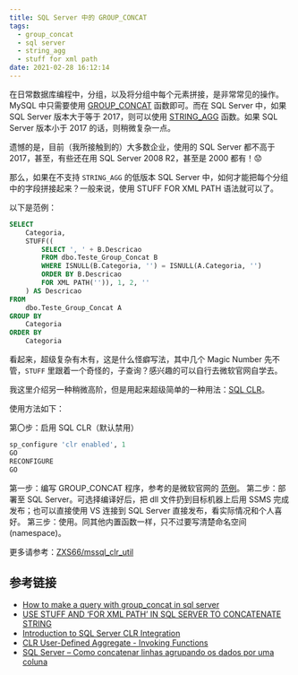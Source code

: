 ```yaml
---
title: SQL Server 中的 GROUP_CONCAT
tags:
  - group_concat
  - sql server
  - string_agg
  - stuff for xml path
date: 2021-02-28 16:12:14
---
```


在日常数据库编程中，分组，以及将分组中每个元素拼接，是非常常见的操作。MySQL 中只需要使用 [GROUP_CONCAT](https://dev.mysql.com/doc/refman/8.0/en/aggregate-functions.html#function_group-concat) 函数即可。而在 SQL Server 中，如果 SQL Server 版本大于等于 2017，则可以使用 [STRING_AGG](https://docs.microsoft.com/en-us/sql/t-sql/functions/string-agg-transact-sql?view=sql-server-ver15) 函数。如果 SQL Server 版本小于 2017 的话，则稍微复杂一点。

遗憾的是，目前（我所接触到的）大多数企业，使用的 SQL Server 都不高于 2017，甚至，有些还在用 SQL Server 2008 R2，甚至是 2000 都有！😟

那么，如果在不支持 `STRING_AGG` 的低版本 SQL Server 中，如何才能把每个分组中的字段拼接起来？一般来说，使用 STUFF FOR XML PATH 语法就可以了。

以下是范例：

``` sql
SELECT  
    Categoria,
    STUFF((
        SELECT ', ' + B.Descricao 
        FROM dbo.Teste_Group_Concat B 
        WHERE ISNULL(B.Categoria, '') = ISNULL(A.Categoria, '')
        ORDER BY B.Descricao 
        FOR XML PATH('')), 1, 2, ''
    ) AS Descricao
FROM
    dbo.Teste_Group_Concat A
GROUP BY 
    Categoria
ORDER BY 
    Categoria
```

看起来，超级复杂有木有，这是什么怪癖写法，其中几个 Magic Number 先不管，`STUFF` 里跟着一个奇怪的，子查询？感兴趣的可以自行去微软官网自学去。

我这里介绍另一种稍微高阶，但是用起来超级简单的一种用法：[SQL CLR](https://learn.microsoft.com/en-us/dotnet/framework/data/adonet/sql/introduction-to-sql-server-clr-integration)。

使用方法如下：

第〇步：启用 SQL CLR（默认禁用）

```sql
sp_configure 'clr enabled', 1  
GO  
RECONFIGURE  
GO
```
第一步：编写 GROUP_CONCAT 程序，参考的是微软官网的 [范例](https://learn.microsoft.com/en-us/sql/relational-databases/clr-integration-database-objects-user-defined-functions/clr-user-defined-aggregate-invoking-functions)。
第二步：部署至 SQL Server。可选择编译好后，把 dll 文件扔到目标机器上后用 SSMS 完成发布；也可以直接使用 VS 连接到 SQL Server 直接发布，看实际情况和个人喜好。
第三步：使用。同其他内置函数一样，只不过要写清楚命名空间(namespace)。

更多请参考：[ZXS66/mssql_clr_util](https://github.com/ZXS66/mssql_clr_util)

## 参考链接

- [How to make a query with group_concat in sql server](https://stackoverflow.com/questions/17591490/how-to-make-a-query-with-group-concat-in-sql-server)
- [USE STUFF AND ‘FOR XML PATH’ IN SQL SERVER TO CONCATENATE STRING](https://codemegeek.com/2018/11/17/use-stuff-and-for-xml-path-in-sql-server-to-concatenate-string/)
- [Introduction to SQL Server CLR Integration](https://learn.microsoft.com/en-us/dotnet/framework/data/adonet/sql/introduction-to-sql-server-clr-integration)
- [CLR User-Defined Aggregate - Invoking Functions](https://learn.microsoft.com/en-us/sql/relational-databases/clr-integration-database-objects-user-defined-functions/clr-user-defined-aggregate-invoking-functions)
- [SQL Server – Como concatenar linhas agrupando os dados por uma coluna](https://dirceuresende.com/blog/sql-server-como-concatenar-linhas-agrupando-os-dados-por-uma-coluna-grouped-concatenation/)

